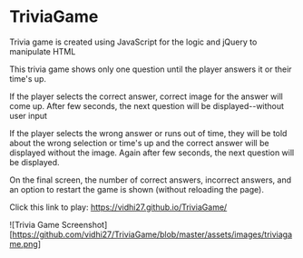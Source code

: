 # TriviaGame

Trivia game is created using JavaScript for the logic and jQuery to manipulate HTML

This trivia game shows only one question until the player answers it or their time's up.

If the player selects the correct answer, correct image for the answer will come up. After few seconds, the next question will be displayed--without user input

If the player selects the wrong answer or runs out of time, they will be told about the wrong selection or time's up and the correct answer will be displayed without the image. Again after few seconds, the next question will be displayed.

On the final screen, the number of correct answers, incorrect answers, and an option to restart the game is shown (without reloading the page).

Click this link to play: https://vidhi27.github.io/TriviaGame/

![Trivia Game Screenshot][https://github.com/vidhi27/TriviaGame/blob/master/assets/images/triviagame.png]
